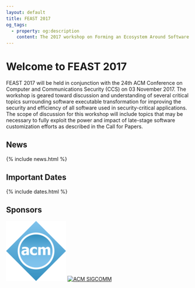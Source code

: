 ```yaml
---
layout: default
title: FEAST 2017
og_tags:
  - property: og:description
    content: The 2017 workshop on Forming an Ecosystem Around Software Transformation
---
```


# Welcome to FEAST 2017

FEAST 2017 will be held in conjunction with the 24th ACM Conference on
Computer and Communications Security (CCS) on 03 November 2017.  The
workshop is geared toward discussion and understanding of several
critical topics surrounding software executable transformation for
improving the security and efficiency of all software used in
security-critical applications.  The scope of discussion for this
workshop will include topics that may be necessary to fully exploit
the power and impact of late-stage software customization efforts as
described in the Call for Papers.

## <i class="fa fa-newspaper-o"></i> News

{% include news.html %}

## <i class="fa fa-calendar"></i> Important Dates

{% include dates.html %}

## <i class="fa fa-gg"></i> Sponsors

<div class="sponsors">
	<a href="//www.acm.org/"><img src="images/acm.png" alt="Association for Computing Machinery" /></a>
	<a href="//www.sigcomm.org/"><img src="images/sig.png" alt="ACM SIGCOMM" /></a>
</div>
